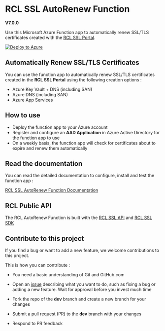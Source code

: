 # RCL SSL AutoRenew Function
**V7.0.0**

Use this Microsoft Azure Function app to automatically renew SSL/TLS certificates created with the [RCL SSL Portal](https://docs.rclapp.com/).

[![Deploy to Azure](https://aka.ms/deploytoazurebutton)](https://portal.azure.com/#create/Microsoft.Template/uri/https%3A%2F%2Fraw.githubusercontent.com%2Frcl-ssl%2FRCL.SSL.AutoRenewFunction%2Fmaster%2Fazuredeploy.json)

## Automatically Renew SSL/TLS Certificates

You can use the function app to automatically renew SSL/TLS certificates created in the **RCL SSL Portal** using the following creation options :

- Azure Key Vault + DNS (including SAN)
- Azure DNS (including SAN)
- Azure App Services 

## How to use

- Deploy the function app to your Azure account
- Register and configure an **AAD Application** in Azure Active Directory for the function app to use
- On a weekly basis, the function app will check for certificates about to expire and renew them automatically

## Read the documentation

You can read the detailed documentation to configure, install and test the function app : 

[RCL SSL AutoRenew Function Documentation](https://docs.rclapp.com/autorenew/autorenew.html)

## RCL Public API

The RCL AutoRenew Function is built with the [RCL SSL API](https://docs.rclapp.com/api/api.html) and [RCL SSL SDK](https://github.com/rcl-ssl/RCL.SDK) 

## Contribute to this project

If you find a bug or want to add a new feature, we welcome contributions to this project.

This is how you can contribute :

- You need a basic understanding of Git and GitHub.com

- Open an [issue](https://github.com/rcl-ssl/RCL.SSL.AutoRenewFunction/issues) describing what you want to do, such as fixing a bug or adding a new feature. Wait for approval before you invest much time

- Fork the repo of the **dev** branch and create a new branch for your changes

- Submit a pull request (PR) to the **dev** branch with your changes

- Respond to PR feedback
